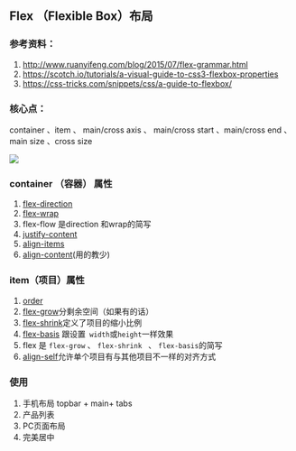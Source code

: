 ## Flex （Flexible Box）布局

### 参考资料：

1. http://www.ruanyifeng.com/blog/2015/07/flex-grammar.html
2. https://scotch.io/tutorials/a-visual-guide-to-css3-flexbox-properties
3. https://css-tricks.com/snippets/css/a-guide-to-flexbox/

### 核心点：

container 、item 、 main/cross axis 、 main/cross start 、main/cross end 、 main size 、cross size

![](https://cask.scotch.io/2015/04/CSS3-Flexbox-Model.jpg)

### container （容器） 属性

1. [flex-direction](http://js.jirengu.com/ferub/8/edit)
2. [flex-wrap](http://js.jirengu.com/ferub/11/edit)
3. flex-flow 是direction 和wrap的简写
4. [justify-content](http://js.jirengu.com/ferub/14/edit)
5. [align-items](http://js.jirengu.com/ferub/16/edit?css,output)
6. [align-content](http://js.jirengu.com/ferub/17/edit?css,output)(用的教少)

### item（项目）属性

1. [order](http://js.jirengu.com/ferub/19/edit)
2. [flex-grow](http://js.jirengu.com/ferub/20/edit)分剩余空间（如果有的话）
3. [flex-shrink](http://js.jirengu.com/ferub/22/edit)定义了项目的缩小比例
4. [flex-basis](http://js.jirengu.com/ferub/23/edit) 跟设置` width`或`height`一样效果
5. flex 是 `flex-grow` 、 `flex-shrink ` 、 `flex-basis`的简写 
6. [align-self](http://js.jirengu.com/ferub/24/edit)允许单个项目有与其他项目不一样的对齐方式

### 使用

1. 手机布局 topbar + main+ tabs
2. 产品列表
3. PC页面布局
4. 完美居中